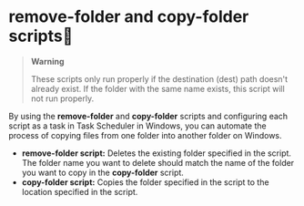 # remove-folder and copy-folder scripts🤖

> **Warning**
> 
> These scripts only run properly if the destination (dest) path doesn't already exist. If the folder with the same name exists, this script will not run properly. 

By using the **remove-folder** and **copy-folder** scripts and configuring each script as a task in Task Scheduler in Windows, you can automate the process of copying files from one folder into another folder on Windows.

- **remove-folder script:** Deletes the existing folder specified in the script. The folder name you want to delete should match the name of the folder you want to copy in the **copy-folder** script.
- **copy-folder script:** Copies the folder specified in the script to the location specified in the script.
